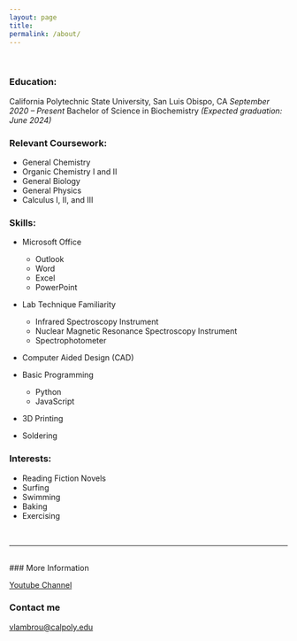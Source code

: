 ```yaml
---
layout: page
title:
permalink: /about/
---
```




<br>

### Education:
 
California Polytechnic State University, San Luis Obispo, CA
*September 2020 – Present*
Bachelor of Science in Biochemistry	*(Expected graduation: June 2024)*



### Relevant Coursework: 

- General Chemistry
- Organic Chemistry I and II 
- General Biology
- General Physics
- Calculus I, II, and III




### Skills:

- Microsoft Office
  - Outlook
  - Word
  - Excel
  - PowerPoint 

- Lab Technique Familiarity
  - Infrared Spectroscopy Instrument
  - Nuclear Magnetic Resonance Spectroscopy Instrument
  - Spectrophotometer
- Computer Aided Design (CAD)
- Basic Programming
  - Python
  - JavaScript 
- 3D Printing
- Soldering



### Interests:

- Reading Fiction Novels
- Surfing
- Swimming
- Baking
- Exercising 

<br>
<hr>
<br>
### More Information

[Youtube Channel](https://www.youtube.com/channel/UCRZ5fU8cU0-dqfxb0bzuzXA)


### Contact me

[vlambrou@calpoly.edu](mailto:vlambrou@calpoly.edu)
